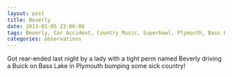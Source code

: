 ```yaml
---
layout: post
title: Beverly
date: 2013-02-05 23:00:00
tags: Beverly, Car Accident, Country Music, Superbowl, Plymouth, Bass Lake, Perm
categories: observations
---
```


Got rear-ended last night by a lady with a tight perm named Beverly driving a Buick on Bass Lake in Plymouth bumping some sick country!

